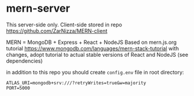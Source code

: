 # mern-server
This server-side only. Client-side stored in repo https://github.com/ZarNizza/MERN-client

MERN = MongoDB + Express + React + NodeJS
Based on mern.js.org tutorial https://www.mongodb.com/languages/mern-stack-tutorial
with changes, adopt tutorial to actual stable versions of React and NodeJS (see dependencies)

in addition to this repo you should create <code>config.env</code> file in root directory:

<code>ATLAS_URI=mongodb+srv://<YOUR-ATLAS-KEY>/<YOUR-ATLAS-DB>?retryWrites=true&w=majority
PORT=5000</code>
